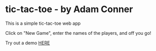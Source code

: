 # tic-tac-toe - by Adam Conner

This is a simple tic-tac-toe web app

Click on "New Game", enter the names of the players, and off you go!

Try out a demo [HERE](https://ancnnr.github.io/tic-tac-toe/)
